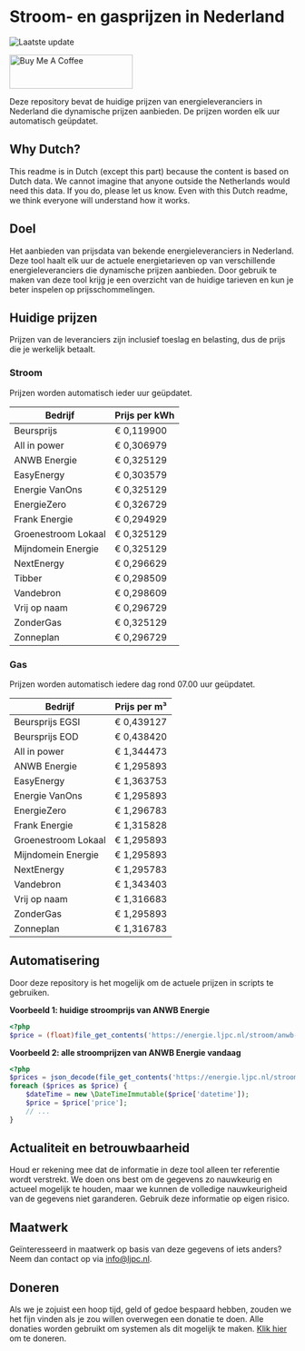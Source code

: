 # Stroom- en gasprijzen in Nederland

![Laatste update](https://img.shields.io/badge/laatste%20update-2024--12--13%2005%3A00%20CET-brightgreen)

<a href="https://www.buymeacoffee.com/Lars-" target="_blank"><img src="https://cdn.buymeacoffee.com/buttons/v2/default-orange.png" alt="Buy Me A Coffee" height="60" style="height: 60px !important;width: 217px !important;" ></a>

Deze repository bevat de huidige prijzen van energieleveranciers in Nederland die dynamische prijzen aanbieden. De prijzen worden elk uur automatisch geüpdatet.

## Why Dutch?

This readme is in Dutch (except this part) because the content is based on Dutch data. We cannot imagine that anyone outside the Netherlands would need this data. If you do, please let us know. Even with this Dutch readme, we think
everyone will understand how it works.

## Doel

Het aanbieden van prijsdata van bekende energieleveranciers in Nederland. Deze tool haalt elk uur de actuele energietarieven op van verschillende energieleveranciers die dynamische prijzen aanbieden. Door gebruik te maken van deze tool
krijg je een overzicht van de huidige tarieven en kun je beter inspelen op prijsschommelingen.

## Huidige prijzen

Prijzen van de leveranciers zijn inclusief toeslag en belasting, dus de prijs die je werkelijk betaalt.

### Stroom

Prijzen worden automatisch ieder uur geüpdatet.

 Bedrijf | Prijs per kWh 
---------|---------------
Beursprijs | € 0,119900
All in power | € 0,306979
ANWB Energie | € 0,325129
EasyEnergy | € 0,303579
Energie VanOns | € 0,325129
EnergieZero | € 0,326729
Frank Energie | € 0,294929
Groenestroom Lokaal | € 0,325129
Mijndomein Energie | € 0,325129
NextEnergy | € 0,296629
Tibber | € 0,298509
Vandebron | € 0,298609
Vrij op naam | € 0,296729
ZonderGas | € 0,325129
Zonneplan | € 0,296729


### Gas

Prijzen worden automatisch iedere dag rond 07.00 uur geüpdatet.

 Bedrijf | Prijs per m³ 
---------|--------------
Beursprijs EGSI | € 0,439127
Beursprijs EOD | € 0,438420
All in power | € 1,344473
ANWB Energie | € 1,295893
EasyEnergy | € 1,363753
Energie VanOns | € 1,295893
EnergieZero | € 1,296783
Frank Energie | € 1,315828
Groenestroom Lokaal | € 1,295893
Mijndomein Energie | € 1,295893
NextEnergy | € 1,295783
Vandebron | € 1,343403
Vrij op naam | € 1,316683
ZonderGas | € 1,295893
Zonneplan | € 1,316783


## Automatisering

Door deze repository is het mogelijk om de actuele prijzen in scripts te gebruiken.

**Voorbeeld 1: huidige stroomprijs van ANWB Energie**

```php
<?php
$price = (float)file_get_contents('https://energie.ljpc.nl/stroom/anwb-energie-nu.txt');

```

**Voorbeeld 2: alle stroomprijzen van ANWB Energie vandaag**

```php
<?php
$prices = json_decode(file_get_contents('https://energie.ljpc.nl/stroom/all-in-power-vandaag.json'),true);
foreach ($prices as $price) {
    $dateTime = new \DateTimeImmutable($price['datetime']);
    $price = $price['price'];
    // ...
}
```

## Actualiteit en betrouwbaarheid

Houd er rekening mee dat de informatie in deze tool alleen ter referentie wordt verstrekt. We doen ons best om de gegevens zo nauwkeurig en actueel mogelijk te houden, maar we kunnen de volledige nauwkeurigheid van de gegevens niet
garanderen. Gebruik deze informatie op eigen risico.

## Maatwerk

Geïnteresseerd in maatwerk op basis van deze gegevens of iets anders? Neem dan contact op
via [info@ljpc.nl](mailto:info@ljpc.nl?subject=Energie%20prijzen).

## Doneren

Als we je zojuist een hoop tijd, geld of gedoe bespaard hebben, zouden we het fijn vinden als je zou willen overwegen een
donatie te doen. Alle donaties worden gebruikt om systemen als dit mogelijk te
maken. [Klik hier](https://www.buymeacoffee.com/Lars-) om te doneren.
